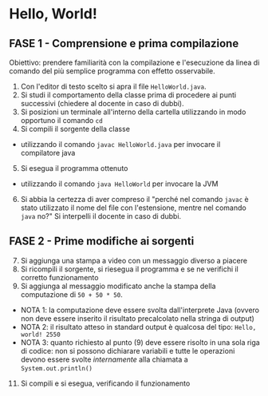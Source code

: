 # Hello, World!

## FASE 1 - Comprensione e prima compilazione

Obiettivo: prendere familiarità con la compilazione e l'esecuzione da linea di comando del più semplice programma con effetto osservabile.

1. Con l'editor di testo scelto si apra il file `HelloWorld.java`.
2. Si studi il comportamento della classe prima di procedere ai punti successivi (chiedere al docente in caso di dubbi).
3. Si posizioni un terminale all'interno della cartella utilizzando in modo opportuno il comando `cd`
4. Si compili il sorgente della classe
  * utilizzando il comando `javac HelloWorld.java` per invocare il compilatore java
5. Si esegua il programma ottenuto
  * utilizzando il comando `java HelloWorld` per invocare la JVM
6. Si abbia la certezza di aver compreso  il "perché nel comando `javac` è stato utilizzato il nome del file con l'estensione, mentre nel comando `java` no?" Si interpelli il docente in caso di dubbi.

## FASE 2 - Prime modifiche ai sorgenti

7. Si aggiunga una stampa a video con un messaggio diverso a piacere
8. Si ricompili il sorgente, si riesegua il programma e se ne verifichi il corretto funzionamento
9. Si aggiunga al messaggio modificato anche la stampa della computazione di `50 + 50 * 50`.
  * NOTA 1: la computazione deve essere svolta dall'interprete Java (ovvero non deve essere inserito il risultato precalcolato nella stringa di output)
  * NOTA 2: il risultato atteso in standard output è qualcosa del tipo: `Hello, world! 2550`
  * NOTA 3: quanto richiesto al punto (9) deve essere risolto in una sola riga di codice: non si possono dichiarare variabili e  tutte le operazioni devono essere svolte *internamente* alla chiamata a `System.out.println()`
11. Si compili e si esegua, verificando il funzionamento
